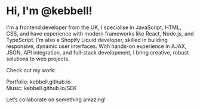 # Hi, I'm @kebbell!
I'm a frontend developer from the UK, I specialise in JavaScript, HTML, CSS, and have experience with modern frameworks like React, Node.js, and TypeScript. I'm also a Shopify Liquid developer, skilled in building responsive, dynamic user interfaces. With hands-on experience in AJAX, JSON, API integration, and full-stack development, I bring creative, robust solutions to web projects.

Check out my work:

Portfolio: kebbell.github.io  
Music: kebbell.github.io/SEK

Let’s collaborate on something amazing!
